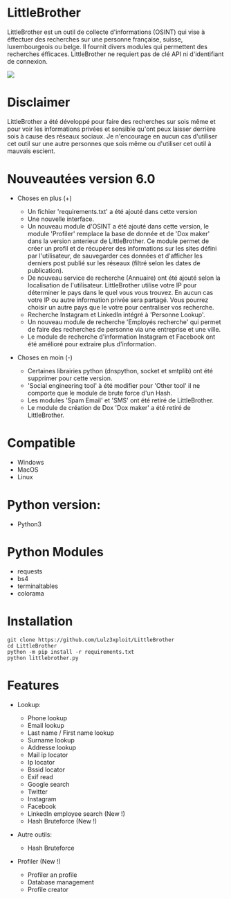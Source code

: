 LittleBrother
=

LittleBrother est un outil de collecte d'informations (OSINT) qui vise à éffectuer des recherches sur une personne française, suisse, luxembourgeois ou belge. Il fournit divers modules qui permettent des recherches éfficaces. LittleBrother ne requiert pas de clé API ni d'identifiant de connexion.

![](https://i.ibb.co/YdvfVPw/Capture.png)

Disclaimer
=
LittleBrother a été développé pour faire des recherches sur sois même et pour voir les informations privées et sensible qu'ont peux laisser derrière sois à cause des réseaux sociaux. Je n'encourage en aucun cas d'utiliser cet outil sur une autre personnes que sois même ou d'utiliser cet outil à mauvais escient.

Nouveautées version 6.0
=
- Choses en plus (+)
	- Un fichier 'requirements.txt' a été ajouté dans cette version
	- Une nouvelle interface.
	- Un nouveau module d'OSINT a été ajouté dans cette version, le module 'Profiler' remplace la base de donnée et de 'Dox maker' dans la version anterieur de LittleBrother. Ce module permet de créer un profil et de récupérer des informations sur les sites défini par l'utilisateur, de sauvegarder ces données et d'afficher les derniers post publié sur les réseaux (filtré selon les dates de publication).
	- De nouveau service de recherche (Annuaire) ont été ajouté selon la localisation de l'utilisateur. LittleBrother utilise votre IP pour déterminer le pays dans le quel vous vous trouvez. En aucun cas votre IP ou autre information privée sera partagé. Vous pourrez choisir un autre pays que le votre pour centraliser vos recherche.
	- Recherche Instagram et LinkedIn intégré à 'Personne Lookup'.
	- Un nouveau module de recherche 'Employés recherche' qui permet de faire des recherches de personne via une entreprise et une ville.
	- Le module de recherche d'information Instagram et Facebook ont été amélioré pour extraire plus d'information.  

- Choses en moin (-)
	- Certaines librairies python (dnspython, socket et smtplib) ont été supprimer pour cette version.
	- 'Social engineering tool' à été modifier pour 'Other tool' il ne comporte que le module de brute force d'un Hash.
	- Les modules 'Spam Email' et 'SMS' ont été retiré de LittleBrother.
	- Le module de création de Dox 'Dox maker' a été retiré de LittleBrother.


Compatible
=
- Windows
- MacOS
- Linux

Python version:
=
- Python3

Python Modules
=
- requests
- bs4 
- terminaltables
- colorama


Installation
=
    git clone https://github.com/Lulz3xploit/LittleBrother
    cd LittleBrother
    python -m pip install -r requirements.txt
    python littlebrother.py


Features 
=
 - Lookup:

	- Phone lookup
	- Email lookup
	- Last name / First name lookup
	- Surname lookup
	- Addresse lookup
	- Mail ip locator
	- Ip locator
	- Bssid locator
	- Exif read
	- Google search
	- Twitter
	- Instagram
	- Facebook
	- LinkedIn employee search (New !)
	- Hash Bruteforce (New !)

 - Autre outils:
 
	- Hash Bruteforce

- Profiler (New !)
	- Profiler an profile
	- Database management
	- Profile creator
